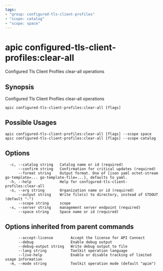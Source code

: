 ```yaml
---
tags:
- "group: configured-tls-client-profiles"
- "scope: catalog"
- "scope: space"
---
```

# apic configured-tls-client-profiles:clear-all

Configured Tls Client Profiles clear-all operations

## Synopsis

Configured Tls Client Profiles clear-all operations

```
apic configured-tls-client-profiles:clear-all [flags]
```

## Possible Usages

```
apic configured-tls-client-profiles:clear-all [flags] --scope space
apic configured-tls-client-profiles:clear-all [flags] --scope catalog
```

## Options

```
  -c, --catalog string   Catalog name or id (required)
      --confirm string   Confirmation for critical updates (required)
      --format string    Output format. One of [json yaml octet-stream go-template=... go-template-file=...], defaults to yaml.
  -h, --help             Help for configured-tls-client-profiles:clear-all
  -o, --org string       Organization name or id (required)
      --output string    Write file(s) to directory, instead of STDOUT (default "-")
      --scope string     scope
  -s, --server string    management server endpoint (required)
      --space string     Space name or id (required)
```

## Options inherited from parent commands

```
      --accept-license        Accept the license for API Connect
      --debug                 Enable debug output
      --debug-output string   Write debug output to file
      --lang string           Toolkit operation language
      --live-help             Enable or disable tracking of limited usage information
  -m, --mode string           Toolkit operation mode (default "apim")
```
